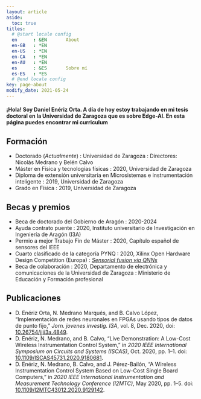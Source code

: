 ```yaml
---
layout: article
aside:
  toc: true
titles:
  # @start locale config
  en      : &EN       About
  en-GB   : *EN
  en-US   : *EN
  en-CA   : *EN
  en-AU   : *EN
  es      : &ES       Sobre mí
  es-ES   : *ES
  # @end locale config
key: page-about
modify_date: 2021-05-24
---
```


#### ¡Hola! Soy Daniel Enériz Orta. A día de hoy estoy trabajando en mi tesis doctoral en la Universidad de Zaragoza que es sobre Edge-AI. En esta página puedes encontrar mi curriculum

## Formación
- Doctorado (*Actualmente*)
  : Universidad de Zaragoza
  : Directores: Nicolás Medrano y Belén Calvo
- Máster en Física y tecnologías físicas
  : 2020, Universidad de Zaragoza
- Diploma de extensión universitaria en Microsistemas e instrumentación inteligente
  : 2019, Universidad de Zaragoza
- Grado en Física
  : 2019, Universidad de Zaragoza

## Becas y premios
- Beca de doctorado del Gobierno de Aragón
  : 2020-2024
- Ayuda contrato puente
  : 2020, Instituto universitario de Investigación en Ingeniería de Aragón (I3A)
- Permio a mejor Trabajo Fin de Máster
  : 2020, Capítulo español de sensores del IEEE
- Cuarto clasificado de la categoría PYNQ
  : 2020,  Xilinx Open Hardware Design Competition (Europa)
  : [*Sensorial fusion via QNNs*](https://github.com/eneriz-daniel/sensorialfusionQNNs)
- Beca de colaboración
  : 2020, Departamento de electrónica y comunicaciones de la Universidad de Zaragoza
  : Ministerio de Educación y Formación profesional

## Publicaciones
- D. Enériz Orta, N. Medrano Marqués, and B. Calvo López, “Implementación de redes neuronales en FPGAs usando tipos de datos de punto fijo,” *Jorn. jovenes investig. I3A*, vol. 8, Dec. 2020, doi: [10.26754/jjii3a.4849](https://doi.org/10.26754/jjii3a.4849).
- D. Enériz, N. Medrano, and B. Calvo, “Live Demonstration: A Low-Cost Wireless Instrumentation Control System,” in *2020 IEEE International Symposium on Circuits and Systems (ISCAS)*, Oct. 2020, pp. 1–1. doi: [10.1109/ISCAS45731.2020.9180681](https://doi.org/10.1109/ISCAS45731.2020.9180681).
- D. Enériz, N. Medrano, B. Calvo, and J. Pérez-Bailón, “A Wireless Instrumentation Control System Based on Low-Cost Single Board Computers,” in *2020 IEEE International Instrumentation and Measurement Technology Conference (I2MTC)*, May 2020, pp. 1–5. doi: [10.1109/I2MTC43012.2020.9129142](https://doi.org/10.1109/I2MTC43012.2020.9129142).